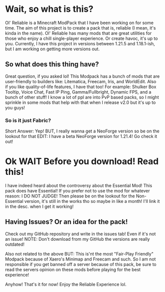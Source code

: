 # Wait, so what is this?
Ol' Reliable is a Minecraft ModPack that I have been working on for some time. The aim of this project is to create a pack that is, reliable (I mean, it's kinda in the name). Ol' Reliable has many mods that are great utilities for those who enjoy a chill single-player experience. Or create havoc, it's up to you. Currently, I have this project in versions between 1.21.5 and 1.18.1-ish, but I am working on getting more versions out.

## So what does this thing have?
Great question, if you asked lol! This Modpack has a bunch of mods that are user-friendly to builders like: Litematica, Freecam, Iris, and WorldEdit. Also if you like quality-of-life features, I have that too! For example: Shulker Box Tooltip, Voice Chat, Fast IP Ping, Gamma/Fullbright, Dynamic FPS, and a bunch of other stuff! I know a lot of ppl are into PvP based packs, so I might sprinkle in some mods that help with that when I release v2.0 but it's up to you guys!

### So is it just Fabric?
Short Answer: Yep! BUT, I really wanna get a NeoForge version so be on the lookout for that
EDIT:
I have a beta NeoForge version for 1.21.4! Go check it out!

# Ok WAIT Before you download! Read this!
I have indeed heard about the controversy about the Essential Mod! This pack does have Essential! If you prefer not to use the mod for whatever reason: I DO NOT JUDGE! Then please be on the lookout for the Non-Essential version, it's still in the works tho so maybe in like a month! I'll link it in the desc. when I get it working!

## Having Issues? Or an idea for the pack!
Check out my GitHub repository and write in the issues tab! Even if it's not an issue! NOTE: Don't download from my GitHub the versions are really outdated! 

Also not related to the above BUT: This is'nt the most "Fair-Play Friendly" Modpack because of Xaero's Minimap and Freecam and such. So I am not responsible if you get banned off a server because of this pack, be sure to read the servers opinion on these mods before playing for the best experience!

Anyhow! That's it for now! Enjoy the Reliable Experience lol.

